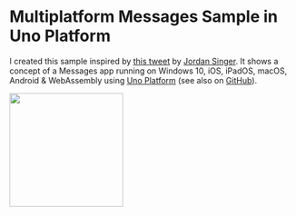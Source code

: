 # Multiplatform Messages Sample in Uno Platform

I created this sample inspired by [this tweet](https://twitter.com/jsngr/status/1277617834424745986?s=20) by [Jordan Singer](https://twitter.com/jsngr?s=20). It shows a concept of a Messages app running on Windows 10, iOS, iPadOS, macOS, Android & WebAssembly using [Uno Platform](https://platform.uno/) (see also on [GitHub](https://github.com/unoplatform/uno/)).



<img src="https://raw.githubusercontent.com/unoplatform/styleguide/master/logo/uno-platform-logo-mark.png" width="200" />
